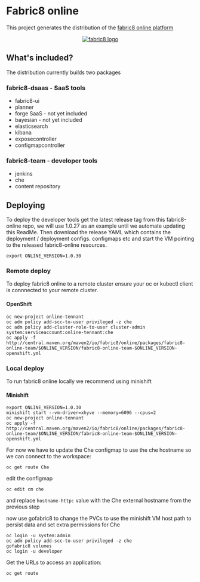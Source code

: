 # Fabric8 online

This project generates the distribution of the [fabric8 online platform](https://fabric8.io/)

 <p align="center">
   <a href="http://fabric8.io/">
    <img src="https://raw.githubusercontent.com/fabric8io/fabric8/master/docs/images/cover/cover_small.png" alt="fabric8 logo"/>
   </a>
 </p>

## What's included?

The distribution currently builds two packages

### fabric8-dsaas - SaaS tools 

  - fabric8-ui
  - planner
  - forge SaaS - not yet included
  - bayesian - not yet included
  - elasticsearch
  - kibana
  - exposecontroller
  - configmapcontroller

### fabric8-team - developer tools

  - jenkins
  - che
  - content repository

## Deploying

To deploy the developer tools get the latest release tag from this fabric8-online repo, we will use 1.0.27 as an example until we automate updating this ReadMe.  Then download the release YAML which contains the deployment / deployment configs. configmaps etc and start the VM pointing to the released fabric8-online resources.

```
export ONLINE_VERSION=1.0.30
```

### Remote deploy

To deploy fabric8 online to a remote cluster ensure your oc or kubectl client is connnected to your remote cluster.

#### OpenShift

```
oc new-project online-tennant
oc adm policy add-scc-to-user privileged -z che
oc adm policy add-cluster-role-to-user cluster-admin system:serviceaccount:online-tennant:che
oc apply -f http://central.maven.org/maven2/io/fabric8/online/packages/fabric8-online-team/$ONLINE_VERSION/fabric8-online-team-$ONLINE_VERSION-openshift.yml
```

### Local deploy

To run fabric8 online locally we recommend using minishift

#### Minishift

```
export ONLINE_VERSION=1.0.30
minishift start --vm-driver=xhyve --memory=6096 --cpus=2
oc new-project online-tennant
oc apply -f http://central.maven.org/maven2/io/fabric8/online/packages/fabric8-online-team/$ONLINE_VERSION/fabric8-online-team-$ONLINE_VERSION-openshift.yml
```
For now we have to update the Che configmap to use the che hostname so we can connect to the workspace:
```
oc get route Che
```
edit the configmap
```
oc edit cm che
```
and replace `hostname-http:` value with the Che external hostname from the previous step

now use gofabric8 to change the PVCs to use the minishift VM host path to persist data and set extra permissions for Che
```
oc login -u system:admin
oc adm policy add-scc-to-user privileged -z che
gofabric8 volumes
oc login -u developer
```
Get the URLs to access an application:
```
oc get route
```
